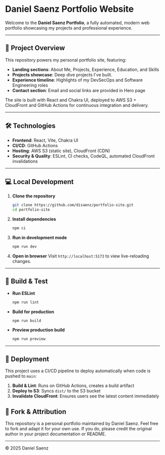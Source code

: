 # Daniel Saenz Portfolio Website

Welcome to the **Daniel Saenz Portfolio**, a fully automated, modern web portfolio showcasing my projects and professional experience.

---

## 🚀 Project Overview

This repository powers my personal portfolio site, featuring:

* **Landing sections**: About Me, Projects, Experience, Education, and Skills
* **Projects showcase**: Deep dive projects I've built.
* **Experience timeline**: Highlights of my DevSecOps and Software Engineering roles
* **Contact section**: Email and social links are provided in Hero page

The site is built with React and Chakra UI, deployed to AWS S3 + CloudFront and GitHub Actions for continuous integration and delivery.

---

## 🛠 Technologies

* **Frontend**: React, Vite, Chakra UI
* **CI/CD**: GitHub Actions
* **Hosting**: AWS S3 (static site), CloudFront (CDN)
* **Security & Quality**: ESLint, CI checks, CodeQL, automated CloudFront invalidations

---

## 💻 Local Development

1. **Clone the repository**

   ```bash
   git clone https://github.com/disaenz/portfolio-site.git
   cd portfolio-site
   ```

2. **Install dependencies**

   ```bash
   npm ci
   ```

3. **Run in development mode**

   ```bash
   npm run dev
   ```

4. **Open in browser**
   Visit `http://localhost:5173` to view live-reloading changes.

---

## 🔧 Build & Test

* **Run ESLint**

  ```bash
  npm run lint
  ```

* **Build for production**

  ```bash
  npm run build
  ```

* **Preview production build**

  ```bash
  npm run preview
  ```

---

## 🚀 Deployment

This project uses a CI/CD pipeline to deploy automatically when code is pushed to `main`:

1. **Build & Lint**: Runs on GitHub Actions, creates a build artifact
2. **Deploy to S3**: Syncs `dist/` to the S3 bucket
3. **Invalidate CloudFront**: Ensures users see the latest content immediately


## 📜 Fork & Attribution

This repository is a personal portfolio maintained by Daniel Saenz. Feel free to fork and adapt it for your own use. If you do, please credit the original author in your project documentation or README.

---

© 2025 Daniel Saenz
